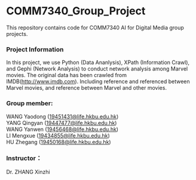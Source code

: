 # COMM7340_Group_Project
This repository contains code for COMM7340 AI for Digital Media group projects.

### Project Information
In this project, we use Python (Data Ananlysis), XPath (Information Crawl), and Gephi (Network Analysis) to conduct network analysis among Marvel movies. The original data has been crawled from IMDB(http://www.imdb.com). Including reference and referenced between Marvel movies, and reference between Marvel and other movies.

### Group member:<br/>           
WANG Yaodong (19451431@life.hkbu.edu.hk)<br/>
YANG Qingyan (19447477@life.hkbu.edu.hk)<br/>
WANG Yanwen (19456468@life.hkbu.edu.hk)<br/>
LI Mengxue (19434855@life.hkbu.edu.hk)<br/>
HU Zhegang (19450168@life.hkbu.edu.hk)<br/>

### Instructor：
Dr. ZHANG Xinzhi
